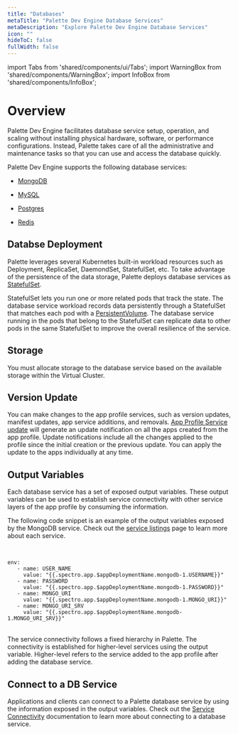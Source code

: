 ```yaml
---
title: "Databases"
metaTitle: "Palette Dev Engine Database Services"
metaDescription: "Explore Palette Dev Engine Database Services"
icon: ""
hideToC: false
fullWidth: false
---
```


import Tabs from 'shared/components/ui/Tabs';
import WarningBox from 'shared/components/WarningBox';
import InfoBox from 'shared/components/InfoBox';

# Overview

Palette Dev Engine facilitates database service setup, operation, and scaling without installing physical hardware, software, or performance configurations. Instead, Palette takes care of all the administrative and maintenance tasks so that you can use and access the database quickly.

Palette Dev Engine supports the following database services:

* [MongoDB](/devx/app-profile/services/service-listings/mongo-db)


* [MySQL](/devx/app-profile/services/service-listings/mysql)


* [Postgres](/devx/app-profile/services/service-listings/postgresql-db)


* [Redis](/devx/app-profile/services/service-listings/redis-db)

## Databse Deployment 

Palette leverages several Kubernetes built-in workload resources such as Deployment, ReplicaSet, DaemondSet, StatefulSet, etc. To take advantage of the persistence of the data storage, Palette deploys database services as [StatefulSet](https://kubernetes.io/docs/concepts/workloads/controllers/statefulset/). 

StatefulSet lets you run one or more related pods that track the state. The database service workload records data persistently through a StatefulSet that matches each pod with a [PersistentVolume](https://kubernetes.io/docs/concepts/storage/persistent-volumes/). The database service running in the pods that belong to the StatefulSet can replicate data to other pods in the same StatefulSet to improve the overall resilience of the service.

## Storage

You must allocate storage to the database service based on the available storage within the Virtual Cluster.

## Version Update

You can make changes to the app profile services, such as version updates, manifest updates, app service additions, and removals. [App Profile Service update](/devx/app-profile/versioning-app-profile#updateanappprofile)
will generate an update notification on all the apps created from the app profile. Update notifications include all the changes applied to the profile since the initial creation or the previous update. You can apply the update to the apps individually at any time.

## Output Variables

Each database service has a set of exposed output variables. These output variables can be used to establish service connectivity with other service layers of the app profile by consuming the information.

The following code snippet is an example of the output variables exposed by the MongoDB service. Check out the [service listings](/devx/app-profile/service-listings) page to learn more about each service.

<br />


```
env:
   - name: USER_NAME
     value: "{{.spectro.app.$appDeploymentName.mongodb-1.USERNAME}}"
   - name: PASSWORD
     value: "{{.spectro.app.$appDeploymentName.mongodb-1.PASSWORD}}"
   - name: MONGO_URI
     value: "{{.spectro.app.$appDeploymentName.mongodb-1.MONGO_URI}}"
   - name: MONGO_URI_SRV
     value: "{{.spectro.app.$appDeploymentName.mongodb-1.MONGO_URI_SRV}}"
```

<br />

<InfoBox>
The service connectivity follows a fixed hierarchy in Palette. The connectivity is established for higher-level services using the output variable. Higher-level refers to the service added to the app profile after adding the database service. 
</InfoBox>


<br />


## Connect to a DB Service

Applications and clients can connect to a Palette database service by using the information exposed in the output variables. Check out the [Service Connectivity](devx/app-profile/db-services/connectivity) documentation to learn more about connecting to a database service.